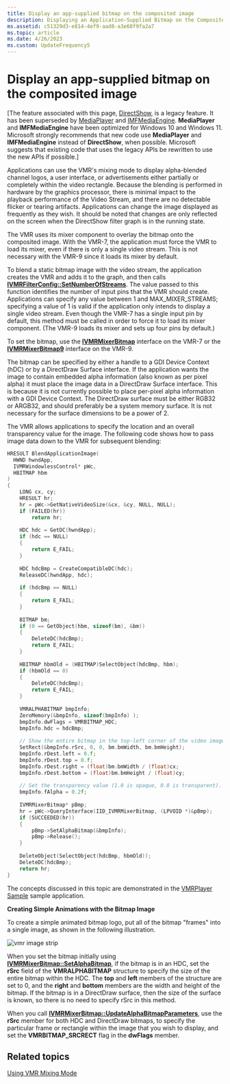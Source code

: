 ```yaml
---
title: Display an app-supplied bitmap on the composited image
description: Displaying an Application-Supplied Bitmap on the Composited Image
ms.assetid: c51329d3-e814-4ef9-aad8-a3e60f9fa2a7
ms.topic: article
ms.date: 4/26/2023
ms.custom: UpdateFrequency5
---
```


# Display an app-supplied bitmap on the composited image

\[The feature associated with this page, [DirectShow](/windows/win32/directshow/directshow), is a legacy feature. It has been superseded by [MediaPlayer](/uwp/api/Windows.Media.Playback.MediaPlayer) and [IMFMediaEngine](/windows/win32/api/mfmediaengine/nn-mfmediaengine-imfmediaengine). **MediaPlayer** and **IMFMediaEngine** have been optimized for Windows 10 and Windows 11. Microsoft strongly recommends that new code use **MediaPlayer** and **IMFMediaEngine** instead of **DirectShow**, when possible. Microsoft suggests that existing code that uses the legacy APIs be rewritten to use the new APIs if possible.\]

Applications can use the VMR's mixing mode to display alpha-blended channel logos, a user interface, or advertisements either partially or completely within the video rectangle. Because the blending is performed in hardware by the graphics processor, there is minimal impact to the playback performance of the Video Stream, and there are no detectable flicker or tearing artifacts. Applications can change the image displayed as frequently as they wish. It should be noted that changes are only reflected on the screen when the DirectShow filter graph is in the running state.

The VMR uses its mixer component to overlay the bitmap onto the composited image. With the VMR-7, the application must force the VMR to load its mixer, even if there is only a single video stream. This is not necessary with the VMR-9 since it loads its mixer by default.

To blend a static bitmap image with the video stream, the application creates the VMR and adds it to the graph, and then calls [**IVMRFilterConfig::SetNumberOfStreams**](/windows/desktop/api/Strmif/nf-strmif-ivmrfilterconfig-setnumberofstreams). The value passed to this function identifies the number of input pins that the VMR should create. Applications can specify any value between 1 and MAX\_MIXER\_STREAMS; specifying a value of 1 is valid if the application only intends to display a single video stream. Even though the VMR-7 has a single input pin by default, this method must be called in order to force it to load its mixer component. (The VMR-9 loads its mixer and sets up four pins by default.)

To set the bitmap, use the [**IVMRMixerBitmap**](/windows/desktop/api/Strmif/nn-strmif-ivmrmixerbitmap) interface on the VMR-7 or the [**IVMRMixerBitmap9**](/previous-versions/windows/desktop/api/Vmr9/nn-vmr9-ivmrmixerbitmap9) interface on the VMR-9.

The bitmap can be specified by either a handle to a GDI Device Context (hDC) or by a DirectDraw Surface interface. If the application wants the image to contain embedded alpha information (also known as per pixel alpha) it must place the image data in a DirectDraw Surface interface. This is because it is not currently possible to place per-pixel alpha information with a GDI Device Context. The DirectDraw surface must be either RGB32 or ARGB32, and should preferably be a system memory surface. It is not necessary for the surface dimensions to be a power of 2.

The VMR allows applications to specify the location and an overall transparency value for the image. The following code shows how to pass image data down to the VMR for subsequent blending:


```C++
HRESULT BlendApplicationImage( 
  HWND hwndApp,
  IVMRWindowlessControl* pWc,
  HBITMAP hbm
)
{
    LONG cx, cy;
    HRESULT hr;
    hr = pWc->GetNativeVideoSize(&cx, &cy, NULL, NULL);
    if (FAILED(hr))
        return hr;
    
    HDC hdc = GetDC(hwndApp);
    if (hdc == NULL)
    {
        return E_FAIL;
    }
    
    HDC hdcBmp = CreateCompatibleDC(hdc);
    ReleaseDC(hwndApp, hdc);
    
    if (hdcBmp == NULL)
    {
        return E_FAIL;
    }
    
    BITMAP bm;
    if (0 == GetObject(hbm, sizeof(bm), &bm))
    {
        DeleteDC(hdcBmp);
        return E_FAIL;
    }
    
    HBITMAP hbmOld = (HBITMAP)SelectObject(hdcBmp, hbm);
    if (hbmOld == 0)
    {
        DeleteDC(hdcBmp);
        return E_FAIL;
    }
    
    VMRALPHABITMAP bmpInfo;
    ZeroMemory(&bmpInfo, sizeof(bmpInfo) );
    bmpInfo.dwFlags = VMRBITMAP_HDC;
    bmpInfo.hdc = hdcBmp;
    
    // Show the entire bitmap in the top-left corner of the video image.
    SetRect(&bmpInfo.rSrc, 0, 0, bm.bmWidth, bm.bmHeight);
    bmpInfo.rDest.left = 0.f;
    bmpInfo.rDest.top = 0.f;
    bmpInfo.rDest.right = (float)bm.bmWidth / (float)cx;
    bmpInfo.rDest.bottom = (float)bm.bmHeight / (float)cy;
    
    // Set the transparency value (1.0 is opaque, 0.0 is transparent).
    bmpInfo.fAlpha = 0.2f;
    
    IVMRMixerBitmap* pBmp;
    hr = pWc->QueryInterface(IID_IVMRMixerBitmap, (LPVOID *)&pBmp);
    if (SUCCEEDED(hr)) 
    {
        pBmp->SetAlphaBitmap(&bmpInfo);
        pBmp->Release();
    }
    
    DeleteObject(SelectObject(hdcBmp, hbmOld));
    DeleteDC(hdcBmp);
    return hr;
}
```



The concepts discussed in this topic are demonstrated in the [VMRPlayer Sample](vmrplayer-sample.md) sample application.

**Creating Simple Animations with the Bitmap Image**

To create a simple animated bitmap logo, put all of the bitmap "frames" into a single image, as shown in the following illustration.

![vmr image strip](images/vmr-image-strip.png)

When you set the bitmap initially using [**IVMRMixerBitmap::SetAlphaBitmap**](/windows/desktop/api/Strmif/nf-strmif-ivmrmixerbitmap-setalphabitmap), if the bitmap is in an HDC, set the **rSrc** field of the **VMRALPHABITMAP** structure to specify the size of the entire bitmap within the HDC. The **top** and **left** members of the structure are set to 0, and the **right** and **bottom** members are the width and height of the bitmap. If the bitmap is in a DirectDraw surface, then the size of the surface is known, so there is no need to specify rSrc in this method.

When you call [**IVMRMixerBitmap::UpdateAlphaBitmapParameters**](/windows/desktop/api/Strmif/nf-strmif-ivmrmixerbitmap-updatealphabitmapparameters), use the **rSrc** member for both HDC and DirectDraw bitmaps, to specify the particular frame or rectangle within the image that you wish to display, and set the **VMRBITMAP\_SRCRECT** flag in the **dwFlags** member.

## Related topics

<dl> <dt>

[Using VMR Mixing Mode](using-vmr-mixing-mode.md)
</dt> </dl>

 

 




